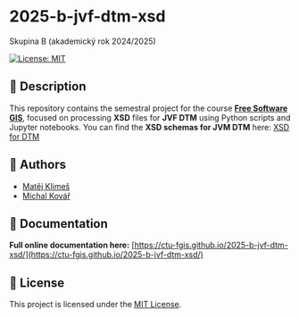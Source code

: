 # 2025-b-jvf-dtm-xsd
Skupina B (akademický rok 2024/2025)

[![License: MIT](https://img.shields.io/badge/License-MIT-yellow.svg)](LICENSE)

## 📄 Description
This repository contains the semestral project for the course **[Free Software GIS](https://geo.fsv.cvut.cz/vyuka/155fgis/)**, focused on processing **XSD** files for **JVF DTM** using Python scripts and Jupyter notebooks. You can find the **XSD schemas for JVM DTM** here: [XSD for DTM](https://cuzk.gov.cz/DMVS/JVF-DTM/Platna-verze.aspx)

## 👥 Authors

- [Matěj Klimeš](https://github.com/klimesm)
- [Michal Kovář](https://github.com/kovarmi9)

## 📖 Documentation

**Full online documentation here:** [https://ctu-fgis.github.io/2025-b-jvf-dtm-xsd/](https://ctu-fgis.github.io/2025-b-jvf-dtm-xsd/)

## 📜 License

This project is licensed under the [MIT License](LICENSE).